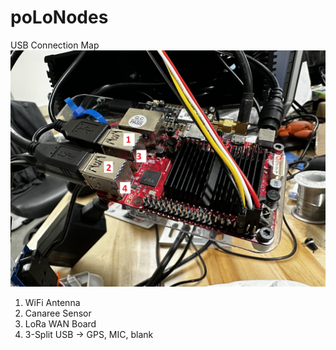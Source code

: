 # poLoNodes
USB Connection Map
![polo_USB.JPG](https://github.com/mi3nts/poLoNodes/blob/main/Resources/Images/polo_USB.JPG)

1. WiFi Antenna
2. Canaree Sensor
3. LoRa WAN Board
4. 3-Split USB -> GPS, MIC, blank
